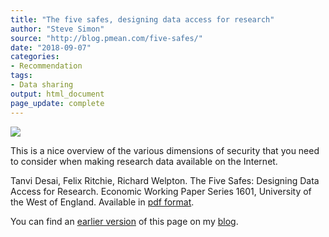 ```yaml
---
title: "The five safes, designing data access for research"
author: "Steve Simon"
source: "http://blog.pmean.com/five-safes/"
date: "2018-09-07"
categories:
- Recommendation
tags:
- Data sharing
output: html_document
page_update: complete
---
```


![](http://www.pmean.com/new-images/18/five-safes01.png)

<!---More--->

This is a nice overview of the various dimensions of security that you need to consider when making research data available on the Internet.

Tanvi Desai, Felix Ritchie, Richard Welpton. The Five Safes: Designing Data Access for Research. Economic Working Paper Series 1601, University of the West of England. Available in [pdf format][des1].

You can find an [earlier version][sim1] of this page on my [blog][sim2].

[sim1]: http://blog.pmean.com/five-safes/
[sim2]: http://blog.pmean.com

[des1]: http://www2.uwe.ac.uk/faculties/BBS/Documents/1601.pdf
